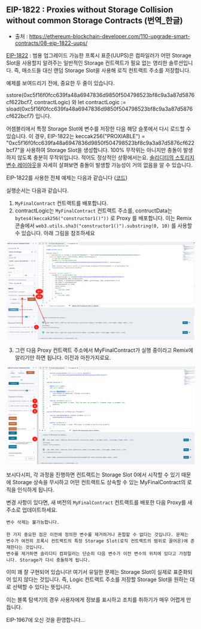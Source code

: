 ## EIP-1822 : Proxies without Storage Collision without common Storage Contracts (번역_한글)
- 출처 : https://ethereum-blockchain-developer.com/110-upgrade-smart-contracts/08-eip-1822-uups/

[EIP-1822](./eip_1822_universal_upgradeable_proxy_standard_uups.md) : 범용 업그레이드 가능한 프록시 표준(UUPS)은 컴파일러가 어떤 Storage Slot을 사용할지 알려주는 일반적인 Storage 컨트랙트가 필요 없는 영리한 솔루션입니다.
즉, 매소드들 대신 랜덤 Storage Slot을 사용해 로직 컨트랙트 주소를 저장합니다. 

예제를 보여드리기 전에, 중요한 두 줄이 있습니다. 

sstore(0xc5f16f0fcc639fa48a6947836d9850f504798523bf8c9a3a87d5876cf622bcf7, contractLogic) 와 let contractLogic := sload(0xc5f16f0fcc639fa48a6947836d9850f504798523bf8c9a3a87d5876cf622bcf7) 입니다. 

어셈블리에서 특정 Storage Slot에 변수를 저장한 다음 해당 슬롯에서 다시 로드할 수 있습니다. 이 경우, EIP-1822는 keccak256("PROXIABLE") = "0xc5f16f0fcc639fa48a6947836d9850f504798523bf8c9a3a87d5876cf622bcf7"을 사용하여 Storage Slot을 생성합니다. 100% 무작위는 아니지만 충돌이 발생하지 않도록 충분히 무작위입니다. 적어도 정상적인 상황에서는요. [솔리디티의 스토리지 변수 레이아웃](https://docs.soliditylang.org/en/v0.8.2/internals/layout_in_storage.html#layout-of-state-variables-in-storage)을 자세히 살펴보면 충돌이 발생할 가능성이 거의 없음을 알 수 있습니다.

EIP-1822를 사용한 전체 예제는 다음과 같습니다 ([코드](../examples/6_uups.sol))

실행순서는 다음과 같습니다. 

1. `MyFinalContract` 컨트랙트를 배포합니다. 
2. contractLogic는 `MyFinalContract` 컨트랙트 주소를, contructData는 `bytes4(keccak256("constructor1()"))` 로 Proxy 를 배포합니다. 이는 Remix 콘솔에서 `web3.utils.sha3("constructor1()").substring(0, 10)` 를 사용할 수 있습니다. 아래 그림을 참조하세요

![remix_ide_1](./images/6_uups_remix_ide_1.png)

3. 그런 다음 Proxy 컨트랙트 주소에서 MyFinalContract가 실행 중이라고 Remix에 알리기만 하면 됩니다. 이전과 마찬가지로요.

![remix_ide_2](./images/6_uups_remix_ide_2.png)

보시다시피, 각 과정을 진행하면 컨트랙트는 Storage Slot 0에서 시작할 수 있기 때문에 Storage 상속을 무시하고 어떤 컨트랙트도 상속할 수 있는 MyFinalContract의 로직을 인식하게 됩니다.

변경 사항이 있다면, 새 버전의 `MyFinalContract` 컨트랙트를 배포한 다음 Proxy를 새 주소로 업데이트하세요.

```
변수 삭제는 불가능합니다. 

한 가지 중요한 점은 이전에 정의한 변수를 제거하거나 혼합할 수 없다는 것입니다. 문제는 변수가 여전히 프록시 컨트랙트의 특정 Storage Slot(로직 컨트랙트의 범위로 끌어온)에 존재한다는 것입니다.
변수를 제거하면 솔리디티 컴파일러는 단순히 다음 변수가 이전 변수의 위치에 있다고 가정합니다. Storage가 다시 충돌하게 됩니다.
```

이미 꽤 잘 구현되어 있습니다! 여기서 유일한 문제는 Storage Slot이 실제로 표준화되어 있지 않다는 것입니다. 즉, Logic 컨트랙트 주소를 저장할 Storage Slot을 원하는 대로 선택할 수 있다는 뜻입니다.

이는 블록 탐색기의 경우 사용자에게 정보를 표시하고 조치를 취하기가 매우 어렵게 만듭니다.

EIP-1967에 오신 것을 환영합니다...